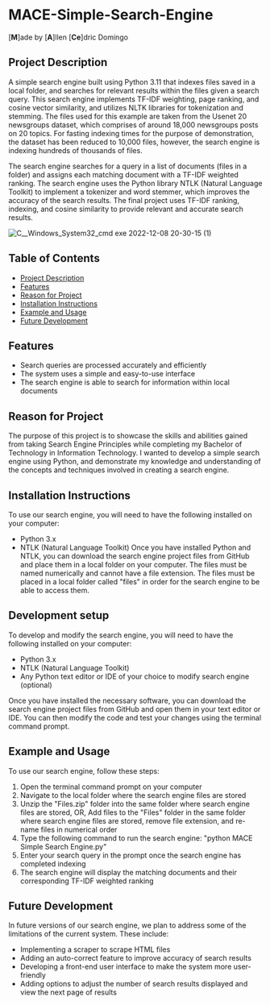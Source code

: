 # MACE-Simple-Search-Engine
[**M**]ade by [**A**]llen [**Ce**]dric Domingo

## Project Description
A simple search engine built using Python 3.11 that indexes files saved in a local folder, and searches for relevant results within the files given a search query. This search engine implements TF-IDF weighting, page ranking, and cosine vector similarity, and utilizes NLTK libraries for tokenization and stemming. The files used for this example are taken from the Usenet 20 newsgroups dataset, which comprises of around 18,000 newsgroups posts on 20 topics. For fasting indexing times for the purpose of demonstration, the dataset has been reduced to 10,000 files, however, the search engine is indexing hundreds of thousands of files. 

The search engine searches for a query in a list of documents (files in a folder) and assigns each matching document with a TF-IDF weighted ranking. The search engine uses the Python library NTLK (Natural Language Toolkit) to implement a tokenizer and word stemmer, which improves the accuracy of the search results. The final project uses TF-IDF ranking, indexing, and cosine similarity to provide relevant and accurate search results. 



![C__Windows_System32_cmd exe 2022-12-08 20-30-15 (1)](https://user-images.githubusercontent.com/81552207/206625917-9fb63303-746f-447a-a451-ca52f748b649.gif)


## Table of Contents

- [Project Description](#project-description)
- [Features](#features)
- [Reason for Project](#reason-for-project)
- [Installation Instructions](#installation-instructions)
- [Example and Usage](#example-and-usage)
- [Future Development](#future-development)

## Features
* Search queries are processed accurately and efficiently
* The system uses a simple and easy-to-use interface
* The search engine is able to search for information within local documents

## Reason for Project

The purpose of this project is to showcase the skills and abilities gained from taking Search Engine Principles while completing my Bachelor of Technology in Information Technology. I wanted to develop a simple search engine using Python, and demonstrate my knowledge and understanding of the concepts and techniques involved in creating a search engine.

## Installation Instructions
To use our search engine, you will need to have the following installed on your computer:

* Python 3.x
* NTLK (Natural Language Toolkit)
Once you have installed Python and NTLK, you can download the search engine project files from GitHub and place them in a local folder on your computer. The files must be named numerically and cannot have a file extension. The files must be placed in a local folder called "files" in order for the search engine to be able to access them.

## Development setup
To develop and modify the search engine, you will need to have the following installed on your computer:

* Python 3.x
* NTLK (Natural Language Toolkit)
* Any Python text editor or IDE of your choice to modify search engine (optional)

Once you have installed the necessary software, you can download the search engine project files from GitHub and open them in your text editor or IDE. You can then modify the code and test your changes using the terminal command prompt.

## Example and Usage
To use our search engine, follow these steps:

  1. Open the terminal command prompt on your computer
  2. Navigate to the local folder where the search engine files are stored
  3. Unzip the "Files.zip" folder into the same folder where search engine files are stored, OR, 
     Add files to the "Files" folder in the same folder where search engine files are stored, remove file extension, and re-name files in numerical order
  4. Type the following command to run the search engine: "python MACE Simple Search Engine.py"
  5. Enter your search query in the prompt once the search engine has completed indexing
  6. The search engine will display the matching documents and their corresponding TF-IDF weighted ranking

## Future Development
In future versions of our search engine, we plan to address some of the limitations of the current system. These include:

* Implementing a scraper to scrape HTML files
* Adding an auto-correct feature to improve accuracy of search results
* Developing a front-end user interface  to make the system more user-friendly
* Adding options to adjust the number of search results displayed and view the next page of results






